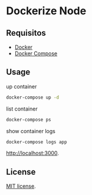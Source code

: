 # Dockerize Node 

## Requisitos

- [Docker](https://docs.docker.com/get-docker/)
- [Docker Compose](https://docs.docker.com/compose/install/)

## Usage

up container
```bash
docker-compose up -d
```
list container
```bash
docker-compose ps
```
show container logs
```bash
docker-compose logs app
```

[http://localhost:3000](http://localhost:3000).

## License

[MIT license](https://opensource.org/licenses/MIT).

